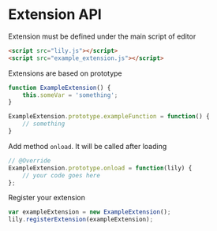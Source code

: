 # Extension API

Extension must be defined under the main script of editor
```html
<script src="lily.js"></script>
<script src="example_extension.js"></script>
```
Extensions are based on prototype
```javascript
function ExampleExtension() {
    this.someVar = 'something';
}

ExampleExtension.prototype.exampleFunction = function() {
    // something
}
```
Add method ```onload```. It will be called after loading
```javascript
// @Override
ExampleExtension.prototype.onload = function(lily) {
    // your code goes here
};
```
Register your extension
```javascript
var exampleExtension = new ExampleExtension();
lily.registerExtension(exampleExtension);
```